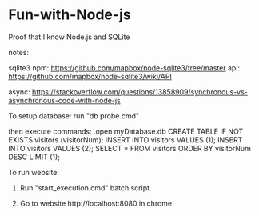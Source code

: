 # Fun-with-Node-js
Proof that I know Node.js and SQLite

notes:

sqlite3
npm: https://github.com/mapbox/node-sqlite3/tree/master
api: https://github.com/mapbox/node-sqlite3/wiki/API

async: https://stackoverflow.com/questions/13858909/synchronous-vs-asynchronous-code-with-node-js

To setup database:
run "db probe.cmd"

then execute commands:
.open myDatabase.db
CREATE TABLE IF NOT EXISTS visitors (visitorNum);
INSERT INTO visitors VALUES (1);
INSERT INTO visitors VALUES (2);
SELECT * FROM visitors ORDER BY visitorNum DESC LIMIT (1);

To run website:
1. Run "start_execution.cmd" batch script.

2. Go to website http://localhost:8080 in chrome

